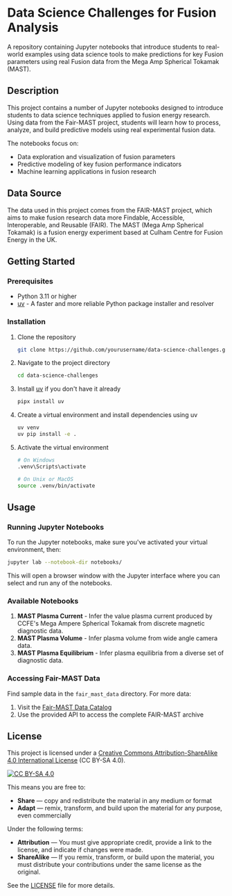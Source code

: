 # Data Science Challenges for Fusion Analysis

A repository containing Jupyter notebooks that introduce students to real-world examples using data science tools to make predictions for key Fusion parameters using real Fusion data from the Mega Amp Spherical Tokamak (MAST).

## Description

This project contains a number of Jupyter notebooks designed to introduce students to data science techniques applied to fusion energy research. Using data from the Fair-MAST project, students will learn how to process, analyze, and build predictive models using real experimental fusion data.

The notebooks focus on:

- Data exploration and visualization of fusion parameters
- Predictive modeling of key fusion performance indicators
- Machine learning applications in fusion research

## Data Source

The data used in this project comes from the FAIR-MAST project, which aims to make fusion research data more Findable, Accessible, Interoperable, and Reusable (FAIR). The MAST (Mega Amp Spherical Tokamak) is a fusion energy experiment based at Culham Centre for Fusion Energy in the UK.

## Getting Started

### Prerequisites

- Python 3.11 or higher
- [uv](https://github.com/astral-sh/uv) - A faster and more reliable Python package installer and resolver

### Installation

1. Clone the repository

   ```bash
   git clone https://github.com/yourusername/data-science-challenges.git
   ```

2. Navigate to the project directory

   ```bash
   cd data-science-challenges
   ```

3. Install [uv](https://docs.astral.sh/uv/getting-started/installation/#standalone-installer) if you don't have it already

   ```bash
   pipx install uv
   ```

4. Create a virtual environment and install dependencies using uv

   ```bash
   uv venv
   uv pip install -e .
   ```

5. Activate the virtual environment

   ```bash
   # On Windows
   .venv\Scripts\activate

   # On Unix or MacOS
   source .venv/bin/activate
   ```

## Usage

### Running Jupyter Notebooks

To run the Jupyter notebooks, make sure you've activated your virtual environment, then:

```bash
jupyter lab --notebook-dir notebooks/
```

This will open a browser window with the Jupyter interface where you can select and run any of the notebooks.

### Available Notebooks

1. **MAST Plasma Current** - Infer the value plasma current produced by CCFE's Mega Ampere Spherical Tokamak from discrete magnetic diagnostic data.
2. **MAST Plasma Volume** - Infer plasma volume from wide angle camera data.
3. **MAST Plasma Equilibrium** - Infer plasma equilibria from a diverse set of diagnostic data.

### Accessing Fair-MAST Data

Find sample data in the `fair_mast_data` directory. For more data:

1. Visit the [Fair-MAST Data Catalog](https://mastapp.site/)
2. Use the provided API to access the complete FAIR-MAST archive

## License

This project is licensed under a [Creative Commons Attribution-ShareAlike 4.0 International License](https://creativecommons.org/licenses/by-sa/4.0/deed.en) (CC BY-SA 4.0).

[![CC BY-SA 4.0](https://i.creativecommons.org/l/by-sa/4.0/88x31.png)](https://creativecommons.org/licenses/by-sa/4.0/)

This means you are free to:

- **Share** — copy and redistribute the material in any medium or format
- **Adapt** — remix, transform, and build upon the material for any purpose, even commercially

Under the following terms:

- **Attribution** — You must give appropriate credit, provide a link to the license, and indicate if changes were made.
- **ShareAlike** — If you remix, transform, or build upon the material, you must distribute your contributions under the same license as the original.

See the [LICENSE](LICENSE) file for more details.
